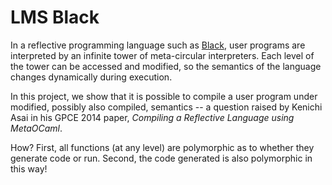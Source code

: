 # LMS Black #

In a reflective programming language such as
[Black](https://github.com/readevalprintlove/black), user programs are
interpreted by an infinite tower of meta-circular interpreters. Each
level of the tower can be accessed and modified, so the semantics of
the language changes dynamically during execution.

In this project, we show that it is possible to compile a user program
under modified, possibly also compiled, semantics -- a question raised
by Kenichi Asai in his GPCE 2014 paper, _Compiling a Reflective
Language using MetaOCaml_.

How? First, all functions (at any level) are polymorphic as to whether
they generate code or run. Second, the code generated is also
polymorphic in this way!
